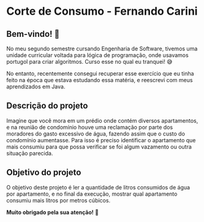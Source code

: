 # Corte de Consumo - Fernando Carini

## Bem-vindo! 👋

No meu segundo semestre cursando Engenharia de Software, tivemos uma unidade curricular voltada para lógica de programação, onde usavamos portugol para criar algoritmos. Curso esse no qual eu tranquei! 😅

No entanto, recentemente consegui recuperar esse exercício que eu tinha feito na época que estava estudando essa matéria, e reescrevi com meus aprendizados em Java.

## Descrição do projeto

Imagine que você mora em um prédio onde contém diversos apartamentos, e na reunião de condomínio houve uma reclamação por parte dos moradores do gasto excessivo de água, fazendo assim que o custo do condomínio aumentasse. Para isso é preciso identificar o apartamento que mais consumiu para que possa verificar se foi algum vazamento ou outra situação parecida.

## Objetivo do projeto

O objetivo deste projeto é ler a quantidade de litros consumidos de água por apartamento, e no final da execução, mostrar qual apartamento consumiu mais litros por metros cúbicos.

**Muito obrigado pela sua atenção!** 🚀